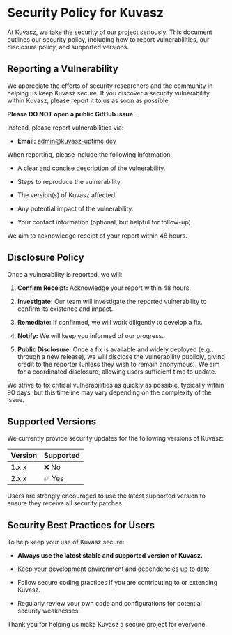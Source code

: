 
# Security Policy for Kuvasz

At Kuvasz, we take the security of our project seriously. This document outlines our security policy, including how to report vulnerabilities, our disclosure policy, and supported versions.

## Reporting a Vulnerability

We appreciate the efforts of security researchers and the community in helping us keep Kuvasz secure. If you discover a security vulnerability within Kuvasz, please report it to us as soon as possible.

**Please DO NOT open a public GitHub issue.**

Instead, please report vulnerabilities via:

-   **Email:**  [admin@kuvasz-uptime.dev](mailto:admin@kuvasz-uptime.dev "null")
    

When reporting, please include the following information:

-   A clear and concise description of the vulnerability.
    
-   Steps to reproduce the vulnerability.
    
-   The version(s) of Kuvasz affected.
    
-   Any potential impact of the vulnerability.
    
-   Your contact information (optional, but helpful for follow-up).
    

We aim to acknowledge receipt of your report within 48 hours.

## Disclosure Policy

Once a vulnerability is reported, we will:

1.  **Confirm Receipt:** Acknowledge your report within 48 hours.
    
2.  **Investigate:** Our team will investigate the reported vulnerability to confirm its existence and impact.
    
3.  **Remediate:** If confirmed, we will work diligently to develop a fix.
    
4.  **Notify:** We will keep you informed of our progress.
    
5.  **Public Disclosure:** Once a fix is available and widely deployed (e.g., through a new release), we will disclose the vulnerability publicly, giving credit to the reporter (unless they wish to remain anonymous). We aim for a coordinated disclosure, allowing users sufficient time to update.
    

We strive to fix critical vulnerabilities as quickly as possible, typically within 90 days, but this timeline may vary depending on the complexity of the issue.

## Supported Versions

We currently provide security updates for the following versions of Kuvasz:

| Version | Supported |
|--|--|
| 1.x.x | ❌ No |
| 2.x.x | ✅ Yes |

Users are strongly encouraged to use the latest supported version to ensure they receive all security patches.

## Security Best Practices for Users

To help keep your use of Kuvasz secure:

-   **Always use the latest stable and supported version of Kuvasz.**
    
-   Keep your development environment and dependencies up to date.
    
-   Follow secure coding practices if you are contributing to or extending Kuvasz.
    
-   Regularly review your own code and configurations for potential security weaknesses.
    

Thank you for helping us make Kuvasz a secure project for everyone.
